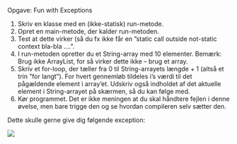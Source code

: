 Opgave: Fun with Exceptions

1. Skriv en klasse med en (ikke\-statisk) run\-metode.
2. Opret en main\-metode, der kalder run\-metoden.
3. Test at dette virker (så du fx ikke får en ”static call outside not\-static context bla\-bla ….”.
4. I run\-metoden opretter du et String\-array med 10 elementer. Bemærk: Brug ikke ArrayList, for så virker dette ikke – brug et array.
5. Skriv et for\-loop, der tæller fra 0 til String\-arrayets længde \+ 1 (altså et trin ”for langt”). For hvert gennemløb tildeles i’s værdi til det pågældende element i array’et. Udskriv også indholdet af det aktuelle element i String\-arrayet på skærmen, så du kan følge med.
6. Kør programmet. Det er ikke meningen at du skal håndtere fejlen i denne øvelse, men bare trigge den og se hvordan compileren selv sætter den.

Dette skulle gerne give dig følgende exception:

![](data:image/png;base64...)